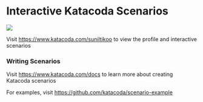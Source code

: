 # Interactive Katacoda Scenarios

[![](http://shields.katacoda.com/katacoda/suniltikoo/count.svg)](https://www.katacoda.com/suniltikoo "Get your profile on Katacoda.com")

Visit https://www.katacoda.com/suniltikoo to view the profile and interactive scenarios

### Writing Scenarios
Visit https://www.katacoda.com/docs to learn more about creating Katacoda scenarios

For examples, visit https://github.com/katacoda/scenario-example
